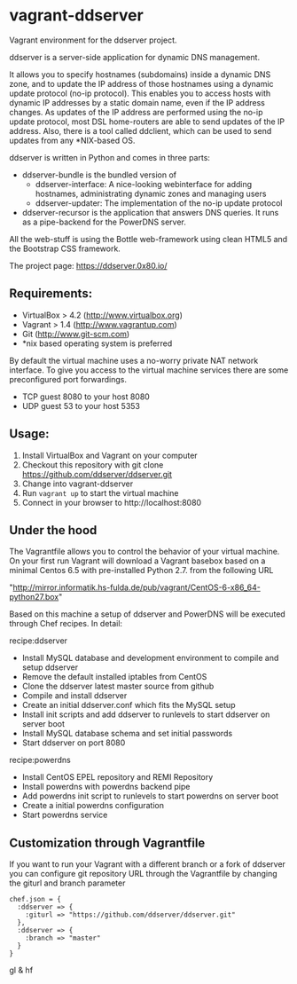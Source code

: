vagrant-ddserver
================

Vagrant environment for the ddserver project.

ddserver is a server-side application for dynamic DNS management.

It allows you to specify hostnames (subdomains) inside a dynamic DNS zone, and to update the IP address of those hostnames using a dynamic update protocol (no-ip protocol). This enables you to access hosts with dynamic IP addresses by a static domain name, even if the IP address changes. As updates of the IP address are performed using the no-ip update protocol, most DSL home-routers are able to send updates of the IP address. Also, there is a tool called ddclient, which can be used to send updates from any *NIX-based OS.

ddserver is written in Python and comes in three parts:

* ddserver-bundle is the bundled version of
  * ddserver-interface: A nice-looking webinterface for adding hostnames, administrating dynamic zones and managing users
  * ddserver-updater: The implementation of the no-ip update protocol
* ddserver-recursor is the application that answers DNS queries. It runs as a pipe-backend for the PowerDNS server.

All the web-stuff is using the Bottle web-framework using clean HTML5 and the Bootstrap CSS framework.

The project page: https://ddserver.0x80.io/


Requirements:
-------------
- VirtualBox > 4.2 (http://www.virtualbox.org)
- Vagrant > 1.4 (http://www.vagrantup.com)
- Git (http://www.git-scm.com)
- *nix based operating system is preferred

By default the virtual machine uses a no-worry private NAT network interface. To give you access to the virtual machine services there are some preconfigured port forwardings.

 - TCP guest 8080 to your host 8080
 - UDP guest 53 to your host 5353

Usage:
------
1. Install VirtualBox and Vagrant on your computer
2. Checkout this repository with git clone https://github.com/ddserver/ddserver.git
3. Change into vagrant-ddserver
4. Run `vagrant up` to start the virtual machine
5. Connect in your browser to http://localhost:8080

Under the hood
--------------
The Vagrantfile allows you to control the behavior of your virtual machine. On your first run Vagrant will download a Vagrant basebox based on a minimal Centos 6.5 with pre-installed Python 2.7. from the following URL

  "http://mirror.informatik.hs-fulda.de/pub/vagrant/CentOS-6-x86_64-python27.box"

Based on this machine a setup of ddserver and PowerDNS will be executed through Chef recipes. In detail:

recipe:ddserver
  - Install MySQL database and development environment to compile and setup ddserver
  - Remove the default installed iptables from CentOS
  - Clone the ddserver latest master source from github
  - Compile and install ddserver
  - Create an initial ddserver.conf which fits the MySQL setup
  - Install init scripts and add ddserver to runlevels to start ddserver on server boot
  - Install MySQL database schema and set initial passwords
  - Start ddserver on port 8080
 
recipe:powerdns
  - Install CentOS EPEL repository and REMI Repository
  - Install powerdns with powerdns backend pipe
  - Add powerdns init script to runlevels to start powerdns on server boot
  - Create a initial powerdns configuration
  - Start powerdns service

Customization through Vagrantfile
---------------------------------
If you want to run your Vagrant with a different branch or a fork of ddserver you can configure git repository URL through the Vagrantfile by changing the giturl and branch parameter

    chef.json = {
      :ddserver => {
        :giturl => "https://github.com/ddserver/ddserver.git"
      },
      :ddserver => {
        :branch => "master"
      }
    }

gl & hf
